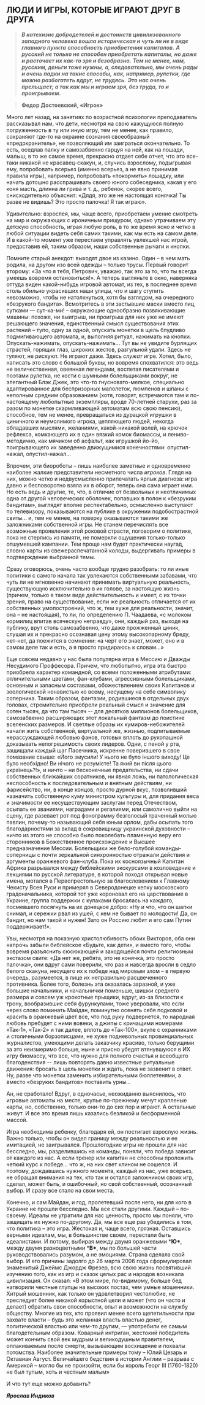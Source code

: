 ## **ЛЮДИ И ИГРЫ, КОТОРЫЕ ИГРАЮТ ДРУГ В ДРУГА**

> ***В катехизис добродетелей и достоинств цивилизованного западного человека***
> ***вошла историческая и чуть ли не в виде главного пункта***
> ***способность приобретения капиталов.***
> ***А русский не только не способен приобретать капиталы,***
> ***но даже и расточает их как-то зря и безобразно.***
> ***Тем не менее, нам, русским, деньги тоже нужны,***
> ***а, следовательно, мы очень рады и очень падки на такие способы,***
> ***как, например, рулетки, где можно разбогатеть вдруг, не трудясь.***
> ***Это нас очень прельщает; а так как мы и играем зря, без труда, то и проигрываем.***

> **Федор Достоевский, «Игрок»**

Много лет назад, на занятиях по возрастной психологии преподаватель рассказывал нам, что дети, несмотря на свою кажущуюся полную погруженность в ту или иную игру, тем не менее, как правило, сохраняют где-то на окраине сознания своеобразный «предохранитель», не позволяющий им заиграться окончательно. То есть, оседлав палку и самозабвенно гарцуя на ней, как на лошади, малыш, в то же самое время, прекрасно отдает себе отчет, что это все-таки никакой не красавец-скакун, и, случись взрослому, подыгрывая ему, попробовать всерьез (именно всерьез, а не явно принимая правила игры), например, попробовать «покормить» лошадку, или начать дотошно расспрашивать своего юного собеседника, какая у его коня масть, длинна ли грива и т. д., ребенок, скорее всего, снисходительно объяснит: «Дядя, это же не настоящая конячка! Ты разве не видишь? Это просто палочка! Я так играю».

Удивительно: взрослея, мы, чаще всего, приобретаем умение смотреть на мир и окружающих с ироничным прищуром, однако утрачиваем эту детскую способность, играя любую роль, в то же время ясно и четко в любой ситуации видеть себя самих такими, как мы есть на самом деле. И в какой-то момент уже перестаем управлять увлекшей нас игрой, предоставив ей, таким образом, наши собственные рычаги и кнопки.

Помните старый анекдот: выходят двое из казино. Один – в чем мать родила, на другом изо всей одежды – только трусы. Первый говорит второму: «За что я тебя, Петрович, уважаю, так это за то, что ты всегда умеешь вовремя остановиться!». А теперь выгляньте в окно, наверняка оттуда виден какой-нибудь игровой автомат, из тех, в последнее время столь обильно украсивших наши улицы, что и шагу ступить невозможно, чтобы не натолкнуться, хотя бы взглядом, на очередного «безрукого бандита». Всмотритесь в эти застывшие маски вместо лиц, сутками — сут-ка-ми! – окружающие однообразно позвякивающие машины: похоже, ни выигрыш, ни проигрыш для них уже не имеют решающего значения, единственный смысл существования этих растений – тупо, одну за одной, опускать монетки в щель блудливо подмигивающего автомата, и, выполняя ритуал, нажимать на кнопки. Опускать-нажимать, опускать-нажимать… Тут вы не увидите бурлящих страстей, горящих глаз, широких жестов, разгульной удали. Здесь не гуляют, не рискуют. Не играют даже. Здесь *служат* игре. Хотел, было, написать это слово с большой буквы, но вовремя спохватился: это ведь не величественная, овеянная легендами, воспетая писателями и поэтами рулетка, не кости с шумными болельщиками вокруг, не элегантный Блэк Джек, это что-то гнусновато-мелкое, специально адаптированное для беспризорных малолеток, люмпенов и шпаны с неполным средним образованием (хотя, говорят, встречаются там и по-настоящему любопытные экземпляры, вроде 70-летней старухи, раз за разом по монетке скармливающей автоматам всю свою пенсию), способное, тем не менее, превращаться из дурацкой игрушки в циничного и неумолимого игрока, цепляющего людей, некогда обладавших мыслями, желаниями, какой-никакой волей, на крючок рефлекса, комкающего их в один вязкий комок биомассы, и лениво-методично, как мячиком об асфальт, как игрушкой йо-йо, поигрывающего их заведенно движущимися конечностями: опустил-нажал, опустил-нажал…

Впрочем, эти биороботы – лишь наиболее заметные и одновременно наиболее жалкие представители несметного числа *игроков*. Глядя на них, можно четко и недвусмысленно припечатать ярлык диагноза: игра давно и бесповоротно взяла их в оборот, теперь она сама играет ими. Но есть ведь и другие, те, что, в отличие от безвольных и неотличимых одна от другой человеческих оболочек, попавших в полон к «безруким бандитам», выглядят вполне респектабельно, осмысленно выступают по телевизору, показываются на публике в окружении подобострастной свиты… и, тем не менее, на поверку оказываются такими же заложниками собственной игры. Не станем перечислять все возможные проявления этой роковой страсти, поговорим о политике, пока не стерлись из памяти, не померкли ощущения только-только отшумевшей кампании. Тем проще нам будет практически наугад, словно карты из свежераспечатанной колоды, выдергивать примеры в подтверждение выбранной темы.

Сразу оговорюсь, очень часто вообще трудно разобрать: то ли иные политики с самого начала так увлекаются собственными забавами, что чуть ли не мгновенно начинают принимать виртуальную реальность, существующую исключительно в их голове, за настоящую жизнь (причем, только в таком виде действительность и имеет, с их точки зрения, право на существование, если же реальность отличается от их собственных умопостроений, что ж, тем хуже для реальности, значит, она – не настоящая), то ли, по определению П. Чаадаева, «с молоком кормилиц впитав всяческую неправду», они, каждый раз, выходя на публику, врут столь самозабвенно, что даже прожженный циник, слушая их и прекрасно осознавая цену этому высокопарному бреду, нет-нет, да поежится в сомнении: «а черт его знает, может, оно и в самом деле так и есть, а я просто придираюсь к словам…»

Еще совсем недавно у нас была популярна игра в Мессию и Дважды Несудимого Проффесора. Причем, что любопытно, игра эта быстро приобрела характер командной, со всеми положенными атрибутами: отличительными цветами, фан-клубами, агрессивными болельщиками, основным и запасным составами, обожествлением своих Капитанов и зоологической ненавистью ко всему, несущему на себе символику соперника. Таким образом, фантазии, родившиеся в отдельных двух головах, стремительно приобрели реальный смысл и значение для сотен тысяч, да что там тысяч -- для десятков миллионов болельщиков, самозабвенно расширяющих этот локальный фантазм до поистине вселенских размеров. И светлые образы их кумиров-небожителей начали жить собственной, виртуальной же, жизнью, подпитываемые нерассуждающей любовью фанов, готовых вплоть до рукопашной доказывать непогрешимость своих лидеров. Одни, с пеной у рта, защищали каждый шаг Пасечника, искренне поверившего в свое помазание свыше: «Його змусили! У нього не було іншого виходу! Це було необхідно! Ви нічого не розумієте! Та який ви після цього українець?!», и ничто – ни бесконечные предательства, ни сдачи собственных ближайших соратников, ни явная ложь, ни патологическая неспособность к последовательным и внятным действиям, ни фарисейство, ни, в конце концов, просто дурной вкус, позволивший назначить собственную куму министром культуры и, для придания веса и значимости ее несуществующим заслугам перед Отечеством, осыпать ее званиями, наградами и регалиями, или самолично выйти на сцену, где разевает рот под фонограмму безголосый траченный молью павлин, почему-то называющий себя юным орлом, дабы осыпать того благодарностями за вклад в сокровищницу украинской духовности – ничто из этого не способно было поколебать пламенную веру его сторонников в Божественное происхождение и Высшее предназначение Мессии. Болельщики же бело-голубой команды-соперницы с почти зеркальной синхронностью отражали действия и аргументы оранжевого фан-клуба. Пока их косноязычный Капитан Африка разрывался между библейскими экскурсами в козловедение и лекциями по русской литературе, в которой походя открывал новые имена, мотался в Первопрестольную за благословением к Главному Чекисту Всея Руси и примерял в Северодонецке кепку московского градоначальника, которой тот уже короновал его на царствование в Украине, группа поддержки с кулаками бросалась на каждого, посмевшего посягнуть на их донецкое добро: «Ну и что, что он шапки снимал, и сережки рвал из ушей, с кем не бывает по молодости! Да, он бандит, но нам такой и нужен! Зато он Россию любит и его сам Путин поддерживает!».

Увы, несмотря на показную христолюбивость обоих Викторов, оба они напрочь забыли библейское «Будьте, как дети», и вместо того, чтобы вовремя разъяснить сюсюкающей и заходящейся почти религиозным экстазом свите: «Да нет же, ребята, это не конячка, это просто палочка», они вдруг сами поверили, что раз и навсегда вросли в седло белого скакуна, несущего их к победе над мировым злом – в первую очередь, разумеется, в лице их неправильно расцвеченного противника. Более того, болезнь эта оказалась заразной, и уже большие начальники, и начальнички поменьше, шишки среднего размера и совсем уж крохотные прыщики, вдруг, из-за близости к трону, вообразившие себя фурункулами, тоже уверовали, что если через слово поминать Майдан, поминутно осенять себя подковой и красить в оранжевый цвет все, что под руку подвернется, то народная любовь пребудет с ними вовеки, а джипы с кричащими номерами «Так-1», «Так-2» и так далее, вплоть до «Так-100», вкупе с охранниками и столичными борзописцами, не хуже подневольных провинциальных журналистов, умеющими делать заказчику красиво, только берущими за это неизмеримо больше, ныне и присно убедят втянувшуюся в ИХ игру биомассу, что все, что нужно для полного счастья и всеобщего благоденствия -- лишь повторять давно известные ритуальные движения: бросать в щель монетки и ждать, пока не зазвенит в ответ. Ну, разве что монетки заменить избирательными бюллетенями, а вместо «безруких бандитов» поставить урны…

Ан, не сработало! Вдруг, в одночасье, неожиданно выяснилось, что игровые автоматы на месте, крупье по-прежнему мечут крапленые карты, но, собственно, только они-то до сих пор и играют. А остальные живут. И все это время лишь казались безликой и бесформенной массой.

Игра необходима ребенку, благодаря ей, он постигает взрослую жизнь. Важно только, чтобы он видел границу между реальностью и ее имитацией, не заигрывался. Прошлогодние игры не прошли для нас бесследно, мы, разделившись на команды, поняли, что победа зависит от каждого из нас. А если тренер или капитан не способны проложить четкий курс к победе… что ж, на них свет клином не сошелся. И поэтому, дождавшись нужного момента, каждый из нас, уже всерьез, не обращая внимания на тех, кто так и остался заложником своих игр, сделал, может быть, и ошибочный, но свой собственный, осознанный выбор. И сразу все стало на свои места.

Конечно, и сам Майдан, и год, пролетевший после него, ни для кого в Украине не прошли бесследно. Мы все стали другими. Каждый – по-своему. Идеалы не утратили для нас ценность, просто мы поняли, что защищать их нужно по-другому. Да, мы все еще раз убедились в том, что политика – это игра. Жестокая и, чаще всего, грязная. Оставшись верными идеалам, мы, в большинстве своем, перестали быть идеалистами. И потому, выбирая между двумя оранжевыми ***Ю\***, между двумя разноцветными ***В\***, мы по большей части руководствовались разумом, а не эмоциями. Страна сделала свой выбор. И его причины задолго до 26 марта 2006 года сформулировал знаменитый Джеймс Джордж Фрезер, всю свою жизнь посвятивший изучению того, как из игр и сказок целых рас и народов возникала цивилизация. Он сказал: «В этом мире, по-видимому, больше бед натворили честные глупцы на высоких постах, чем умные мошенники. Хитрый мошенник, как только он удовлетворил честолюбие, не преследует более никакой корыстной цели и может (что он часто и делает) обратить свои способности, опыт и возможности на службу обществу. Многие из тех, кто проявил менее всего щепетильности при захвате власти – будь это желанная власть властью денег, политической властью или чем-то другим, — употребили ее самым благодетельным образом. Коварный интриган, жестокий победитель может кончить свой век мудрым и великодушным правителем, оплакиваемым после смерти, вызывающим восхищение и похвалы потомства. Наиболее значительные примеры тому – Юлий Цезарь и Октавиан Август. Величайшего бедствия в истории Англии – разрыва с Америкой – могло бы не произойти, если бы король Георг III (1760-1820) не был тупым, хоть и честным малым»

И что тут еще можно добавить?

***Ярослав Индиков***